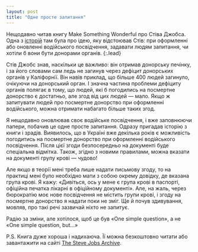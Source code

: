 ```yaml
---
layout: post
title: "Одне просте запитання"
---
```


Нещодавно читав книгу Make Something Wonderful про Стіва Джобса. Одна з [історій](https://book.stevejobsarchive.com/#sid-1332) там була про ідею, яку відстоював Стів: при оформленні або оновленні водійського посвідчення, задавати людям запитання, чи хотіли б вони бути донорами органів.
{:.lead}

Стів Джобс знав, наскільки це важливо: він отримав донорську печінку, і за його словами сам ледь не загинув через дефіцит донорських органів у Каліфорнії. Він навів приклад, що більше 400 людей загинуло, очікуючи на донорський орган. І значна частина проблеми дефіциту органів полягає в тому, що людей, які б погодились на посмертне донорство є достатньо, але згод від цих людей — мало. Якщо ж запитувати людей про посмертне донорство при оформленні водійського, можна отримати набагато більше таких згод.

Я нещодавно оновлював своє водійське посвідчення, і вже заповнюючи папери, побачив це одне просте запитання. Одразу пригадав історію з книги і зрадів. Виявилось, що в Україні вже декілька років є можливість погодитись на посмертне донорство при оформленні водійського посвідчення. Після цієї згоди безпосередньо на документі буде спеціальна відмітка. Також, згідно з новими правилами, можна вказати на документі групу крові — чудово!

Але якщо в теорії мені треба лише надати письмову згоду, то на практиці мені було необхідно мати з собою окрему довідку, де вказана група крові. Я кажу: «Дивіться, ось у мене є група крові в паспорті, офіційна печатка лікарні в офіційному документі». Але, на жаль, через бюрократію моє нове посвідчення не містить групи крові, і згоду на посмертне донорство я надати поки не зміг. Ще й почув здивування, мовляв, про такі речі зазвичай ніхто не запитує.

Радію за зміни, але хотілося, щоб це був «One simple question», а не «One simple question, but...»

P.S. Книга дуже хороша і надихаюча. Її можна безкоштовно читати або завантажити на сайті [The Steve Jobs Archive](https://stevejobsarchive.com/book).
